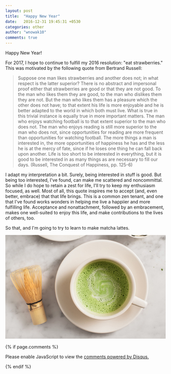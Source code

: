 ```yaml
---
layout: post
title:  "Happy New Year"
date:   2016-12-31 19:45:31 +0530
categories: other
author: "wnowak10"
comments: true
---
```


Happy New Year!

For 2017, I hope to continue to fulfill my 2016 resolution: "eat strawberries." This was motivated by the following quote from Bertrand Russell:

>Suppose one man likes strawberries and another does not; in what respect is the latter superior? There is no abstract and impersonal proof either that strawberries are good or that they are not good. To the man who likes them they are good, to the man who dislikes them they are not. But the man who likes them has a pleasure which the other does not have; to that extent his life is more enjoyable and he is better adapted to the world in which both must live. What is true in this trivial instance is equally true in more important matters. The man who enjoys watching football is to that extent superior to the man who does not. The man who enjoys reading is still more superior to the man who does not, since opportunities for reading are more frequent than opportunities for watching football. The more things a man is interested in, the more opportunities of happiness he has and the less he is at the mercy of fate, since if he loses one thing he can fall back upon another. Life is too short to be interested in everything, but it is good to be interested in as many things as are necessary to fill our days. (Russell, The Conquest of Happiness, pp. 125-6)

I adapt my interpretation a bit. Surely, being interested in stuff is good. But being too interested, I've found, can make me scattered and noncommittal. So while I do hope to retain a zest for life, I'll try to keep my enthusiasm focused, as well. Most of all, this quote inspires me to accept (and, even better, embrace) that that life brings. This is a common zen tenant, and one that I've found works wonders in helping me live a happiier and more fulfilling life. Acceptance and nonattachment, followed by an embracement, makes one well-suited to enjoy this life, and make contributions to the lives of others, too.

So that, and I'm going to try to learn to make matcha lattes.

<a>
	<img src="/images/matcha.jpg" alt="Latte" style="width: 620; height: 400"/>
</a>


{% if page.comments %}

<div id="disqus_thread"></div>
<script>

/**
*  RECOMMENDED CONFIGURATION VARIABLES: EDIT AND UNCOMMENT THE SECTION BELOW TO INSERT DYNAMIC VALUES FROM YOUR PLATFORM OR CMS.
*  LEARN WHY DEFINING THESE VARIABLES IS IMPORTANT: https://disqus.com/admin/universalcode/#configuration-variables*/
/*
var disqus_config = function () {
this.page.url = PAGE_URL;  // Replace PAGE_URL with your page's canonical URL variable
this.page.identifier = PAGE_IDENTIFIER; // Replace PAGE_IDENTIFIER with your page's unique identifier variable
};
*/
(function() { // DON'T EDIT BELOW THIS LINE
var d = document, s = d.createElement('script');
s.src = '//wnowak10-github-io.disqus.com/embed.js';
s.setAttribute('data-timestamp', +new Date());
(d.head || d.body).appendChild(s);
})();
</script>
<noscript>Please enable JavaScript to view the <a href="https://disqus.com/?ref_noscript">comments powered by Disqus.</a></noscript>

{% endif %}
